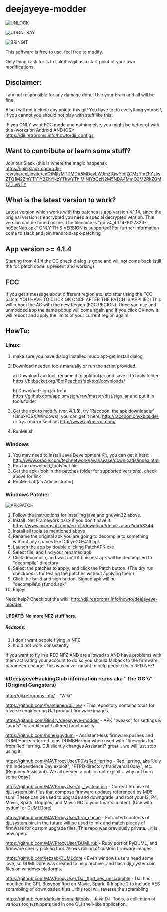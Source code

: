 # deejayeye-modder

![UNLOCK](https://i.imgflip.com/1ssr9s.jpg)

![UDONTSAY](https://image.ibb.co/e4bWLQ/dji_statement.png)

![BRINGIT](https://gifyu.com/images/bringit.gif)

This software is free to use, feel free to modify.

Only thing i ask for is to link this git as a start point of your own modifications.


## Disclaimer:


I am not responsible for any damage done! Use your brain and all will be fine!

Also i will not include any apk to this git! You have to do everything yourself, if you cannot you should not play with stuff like this!

IF you ONLY want FCC mode and nothing else, you might be better of with this (works on Android AND iOS):
https://dji.retroroms.info/howto/dji_configs


## Want to contribute or learn some stuff? 
Join our Slack (this is where the magic happens):
https://join.slack.com/t/dji-rev/shared_invite/enQtMjIzMTI1MDA5MDcyLWJmZjQwYjdjZGMzYmZhYzIwZTQ1M2ZmYTY1Y2ZhYjkzYTkwYThiMjNlYzQzN2M5NDA4MmQ3M2RkZGMzZTIyNTY

## What is the latest version to work?

Latest version which works with this patches is app version 4.1.14, since the original version is encrypted you need a special decrypted version. This version can be found online.
The filename is "go.v4_4.1.14-1027326-noSecNeo.apk" ONLY THIS VERSION is supported! 
For further information come to slack and join #android-apk-patching

## App version >= 4.1.4

Starting from 4.1.4 the CC check dialog is gone and will not come back (still the fcc patch code is present and working)

## FCC 

If you get a message about different region etc. etc after using the FCC patch: YOU HAVE TO CLICK OK ONCE AFTER THE PATCH IS APPLIED! This will reboot the AC with the new Region (FCC REGION). Once you use and unmodded app the same popup will come again and if you click OK now it will reboot and apply the limits of your current region again!

## HowTo:

### Linux:

1. make sure you have dialog installed: sudo apt-get install dialog
2. Download needed tools manually or run the script provided.

   a) Download apktool, rename it to apktool.jar and save it to tools folder: https://bitbucket.org/iBotPeaches/apktool/downloads/

   b) Download sign.jar from https://github.com/appium/sign/raw/master/dist/sign.jar and put it in tools folder

3. Get the apk to modify (ver. **4.1.3**), try 'Raccoon, the apk downloader' (Linux/OSX/Windows), you can get it here: http://raccoon.onyxbits.de/, or try a mirror such as http://www.apkmirror.com/

4. RunMe.sh


### Windows

1. You may need to install Java Development Kit, you can get it here: http://www.oracle.com/technetwork/java/javase/downloads/index.html
2. Run the download_tools.bat file
3. Get the apk (look in the patches folder for supported versions), check above for link
4. RunMe.bat (as Administrator)


### Windows Patcher

![APKPATCH](http://i.imgur.com/43OgEOg.jpg)

1. Follow the instructions for installing java and gnuwin32 above.
2. Install .Net Framework 4.6.2 if you don't have it: https://www.microsoft.com/en-us/download/details.aspx?id=53344
3. Install all tools as mentioned above
4. Rename the original apk you are going to decompile to something without any spaces like DJeyeGO-413.apk
5. Launch the app by double clicking PatchAPK.exe
6. Select file, and find your renamed apk
7. Click decompile, and wait until it finishes. apk will be decompiled to "decompile" directory
8. Select the patches to apply, and click the Patch button. (The dry run checkbox is for testing the patches without applying them)
9. Click the build and sign button. Signed apk will be "decompile\dist\mod.apk"
10. Enjoy!

Need help? Check out the wiki: http://dji.retroroms.info/howto/deejayeye-modder

#### UPDATE: No more NFZ stuff here.

##### Reasons:

1. I don't want people flying in NFZ
2. It did not work consistently

If you want to fly in a RED NFZ AND are allowed to AND have problems with them activating your account to do so you should fallback to the firmware parameter change. This was never meant to help people fly in RED NFZ!


### #DeejayeyeHackingClub information repos aka "The OG's" (Original Gangsters)

http://dji.retroroms.info/ - "Wiki"

https://github.com/fvantienen/dji_rev - This repository contains tools for reverse engineering DJI product firmware images.

https://github.com/Bin4ry/deejayeye-modder - APK "tweaks" for settings & "mods" for additional / altered functionality

https://github.com/hdnes/pyduml - Assistant-less firmware pushes and DUMLHacks referred to as DUMBHerring when used with "fireworks.tar" from RedHerring. DJI silently changes Assistant? great... we will just stop using it.

https://github.com/MAVProxyUser/P0VsRedHerring - RedHerring, aka "July 4th Independence Day exploit", "FTPD directory transversal 0day", etc. (Requires Assistant). We all needed a public root exploit... why not burn some 0day?

https://github.com/MAVProxyUser/dji_system.bin - Current Archive of dji_system.bin files that compose firmware updates referenced by MD5 sum. These can be used to upgrade and downgrade, and root your I2, P4, Mavic, Spark, Goggles, and Mavic RC to your hearts content. (Use with pyduml or DUMLDore)

https://github.com/MAVProxyUser/firm_cache - Extracted contents of dji_system.bin, in the future will be used to mix and match pieces of firmware for custom upgrade files. This repo was previously private... it is now open.

https://github.com/MAVProxyUser/DUMLrub - Ruby port of PyDUML, and firmware cherry picking tool. Allows rolling of custom firmware images.

https://github.com/jezzab/DUMLdore - Even windows users need some love, so DUMLDore was created to help archive, and flash dji_system.bin files on windows platforms.

https://github.com/MAVProxyUser/DJI_ftpd_aes_unscramble - DJI has modified the GPL Busybox ftpd on Mavic, Spark, & Inspire 2 to include AES scrambling of downloaded files... this tool will reverse the scrambling

https://github.com/darksimpson/jdjitools - Java DJI Tools, a collection of various tools/snippets tied in one CLI shell-like application.
